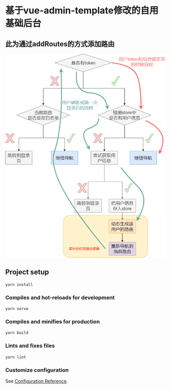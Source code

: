 # 基于vue-admin-template修改的自用基础后台
## 此为通过addRoutes的方式添加路由
![markdown](https://raw.githubusercontent.com/DCLangX/vueRoutingPermission/addroutes/addroutes%E5%8A%A8%E6%80%81%E6%B7%BB%E5%8A%A0%E8%B7%AF%E7%94%B1.png "markdown")
## Project setup
```
yarn install
```

### Compiles and hot-reloads for development
```
yarn serve
```

### Compiles and minifies for production
```
yarn build
```

### Lints and fixes files
```
yarn lint
```

### Customize configuration
See [Configuration Reference](https://cli.vuejs.org/config/).
